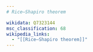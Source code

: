 ```yaml
---
# Rice–Shapiro theorem

wikidata: Q7323144
msc_classification: 68
wikipedia_links:
  - "[[Rice–Shapiro theorem]]"
---
```

